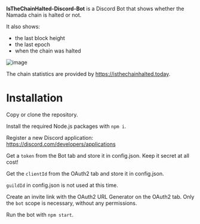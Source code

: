 **IsTheChainHalted-Discord-Bot** is a Discord Bot that shows whether the Namada chain is halted or not.

It also shows:
- the last block height
- the last epoch
- when the chain was halted

![image](https://github.com/Rigorously/IsTheChainHalted-Discord-Bot/assets/31181988/79daa0f7-b2dd-4526-9176-180ede569661)

The chain statistics are provided by https://isthechainhalted.today.

# Installation

Copy or clone the repository. 

Install the required Node.js packages with `npm i`.

Register a new Discord application: https://discord.com/developers/applications

Get a `token` from the Bot tab and store it in config.json. Keep it secret at all cost!

Get the `clientId` from the OAuth2 tab and store it in config.json.

`guildId` in config.json is not used at this time.

Create an invite link with the OAuth2 URL Generator on the OAuth2 tab. Only the `bot` scope is necessary, without any permissions.

Run the bot with `npm start`.
